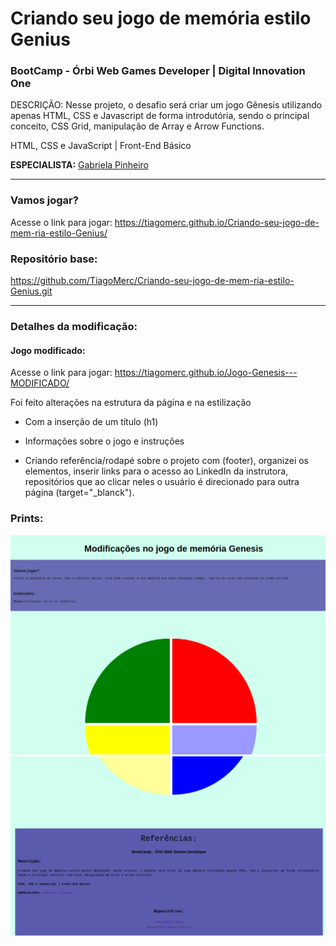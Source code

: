# Criando seu jogo de memória estilo Genius

###  BootCamp - Órbi Web Games Developer | Digital Innovation One

DESCRIÇÃO: Nesse projeto, o desafio será criar um jogo Gênesis utilizando apenas HTML, CSS e Javascript de forma introdutória, 
sendo o principal conceito, CSS Grid, manipulação de Array e Arrow Functions.  

HTML, CSS e JavaScript | Front-End Básico 

**ESPECIALISTA:** [Gabriela Pinheiro](https://github.com/SpruceGabriela)
_____________________________________________________

### Vamos jogar?

Acesse o link para jogar:  https://tiagomerc.github.io/Criando-seu-jogo-de-mem-ria-estilo-Genius/


### Repositório base:
https://github.com/TiagoMerc/Criando-seu-jogo-de-mem-ria-estilo-Genius.git

_____________________________________________________

### Detalhes da modificação: 

#### Jogo modificado:

Acesse o link para jogar: 
https://tiagomerc.github.io/Jogo-Genesis---MODIFICADO/ 

Foi feito alterações na estrutura da página e na estilização

 - Com a inserção de um título (h1) 

 - Informações sobre o jogo e instruções

 - Criando referência/rodapé sobre o projeto com (footer), organizei os elementos, inserir links para o acesso ao LinkedIn da instrutora, repositórios que ao clicar neles o usuário é direcionado para outra página (target="_blanck"). 

### Prints:


![Genesis, Print1](/imgs/print1.png)
![Genesis, Print2](/imgs/print2.png)